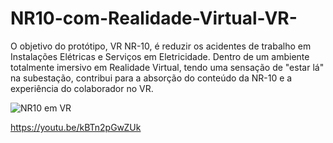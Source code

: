 # NR10-com-Realidade-Virtual-VR-
O objetivo do protótipo, VR NR-10, é reduzir os acidentes de trabalho em Instalações Elétricas e Serviços em Eletricidade. 
Dentro de um ambiente totalmente imersivo em Realidade Virtual, tendo uma sensação de "estar lá" na subestação, contribui para a
absorção do conteúdo da NR-10 e a experiência do colaborador no VR.

![NR10 em VR](https://user-images.githubusercontent.com/104942153/167152501-778422d3-ec52-4892-bca8-78a20b104a3b.PNG)

https://youtu.be/kBTn2pGwZUk
